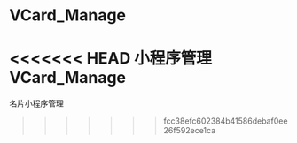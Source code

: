 # VCard_Manage
<<<<<<< HEAD
小程序管理VCard_Manage
=======
名片小程序管理
>>>>>>> fcc38efc602384b41586debaf0ee26f592ece1ca
